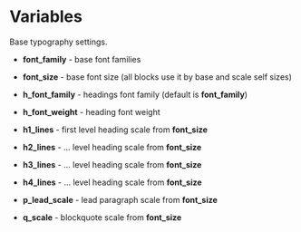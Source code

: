 # Variables

Base typography settings.

- __font_family__ - base font families
- __font_size__   - base font size (all blocks use it by base and scale self sizes)

- __h_font_family__ - headings font family (default is __font_family__)
- __h_font_weight__ - heading font weight

- __h1_lines__ - first level heading scale from __font_size__
- __h2_lines__ - ... level heading scale from __font_size__
- __h3_lines__ - ... level heading scale from __font_size__
- __h4_lines__ - ... level heading scale from __font_size__

- __p_lead_scale__ - lead paragraph scale from __font_size__

- __q_scale__ - blockquote scale from __font_size__
